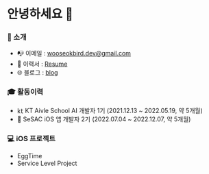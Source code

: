 # 안녕하세요 👋
### 🤖 소개 
- 📭 이메일 : [wooseokbird.dev@gmail.com](wooseokbird.dev@gmail.com)
- 🔖 이력서 : [Resume](https://wave-sloth-474.notion.site/50ce7e18424a46989fe8915c8d08bb62)
- 🌐 블로그 : [blog](https://hotsanit.tistory.com/)

### 🎓 활동이력 
- ㏏ KT Aivle School AI 개발자 1기 (2021.12.13 ~ 2022.05.19, 약 5개월)
- 🌱 SeSAC iOS 앱 개발자 2기 (2022.07.04 ~ 2022.12.07, 약 5개월)


### 💻 iOS 프로젝트 
- EggTime
- Service Level Project
